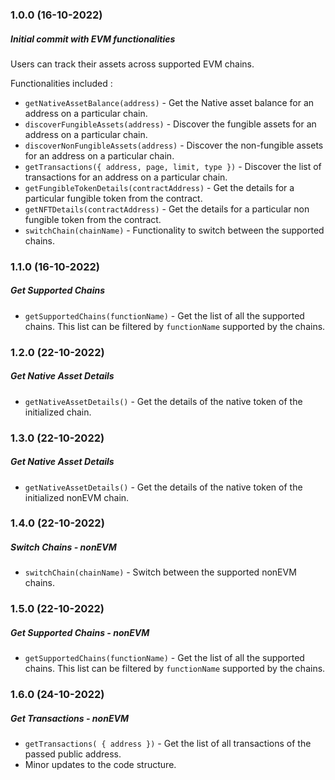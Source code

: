 ### 1.0.0 (16-10-2022)

##### Initial commit with EVM functionalities

Users can track their assets across supported EVM chains.

Functionalities included :

* `getNativeAssetBalance(address)` - Get the Native asset balance for an address on a particular chain.
* `discoverFungibleAssets(address)` - Discover the fungible assets for an address on a particular chain.
* `discoverNonFungibleAssets(address)` - Discover the non-fungible assets for an address on a particular chain.
* `getTransactions({ address, page, limit, type })` - Discover the list of transactions for an address on a particular chain.
* `getFungibleTokenDetails(contractAddress)` - Get the details for a particular fungible token from the contract.
* `getNFTDetails(contractAddress)` - Get the details for a particular non fungible token from the contract.
* `switchChain(chainName)` - Functionality to switch between the supported chains.

### 1.1.0 (16-10-2022)

##### Get Supported Chains

* `getSupportedChains(functionName)` - Get the list of all the supported chains. This list can be filtered by `functionName` supported by the chains.

### 1.2.0 (22-10-2022)

##### Get Native Asset Details

* `getNativeAssetDetails()` - Get the details of the native token of the initialized chain.

### 1.3.0 (22-10-2022)

##### Get Native Asset Details

* `getNativeAssetDetails()` - Get the details of the native token of the initialized nonEVM chain.

### 1.4.0 (22-10-2022)

##### Switch Chains - nonEVM

* `switchChain(chainName)` - Switch between the supported nonEVM chains.

### 1.5.0 (22-10-2022)

##### Get Supported Chains - nonEVM

* `getSupportedChains(functionName)` - Get the list of all the supported chains. This list can be filtered by `functionName` supported by the chains.

### 1.6.0 (24-10-2022)

##### Get Transactions - nonEVM

* `getTransactions( { address })` - Get the list of all transactions of the passed public address.
* Minor updates to the code structure.
